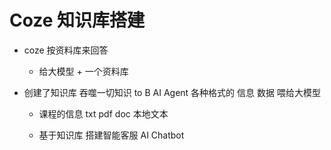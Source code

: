 # Coze 知识库搭建 

- coze 按资料库来回答 
  - 给大模型 + 一个资料库

- 创建了知识库
  吞噬一切知识 to B AI Agent 
  各种格式的 信息 数据 喂给大模型 
  - 课程的信息 txt pdf doc 本地文本

  - 基于知识库 搭建智能客服 AI Chatbot 